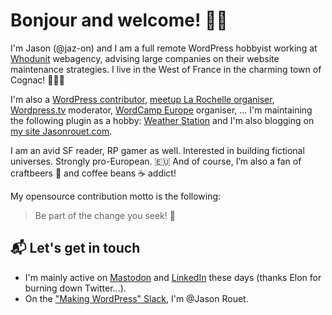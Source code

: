 # Bonjour and welcome! 👋👋

I'm Jason (@jaz-on) and I am a full remote WordPress hobbyist working at [Whodunit](https://www.whodunit.fr/) webagency, advising large companies on their website maintenance strategies. I live in the West of France in the charming town of Cognac! 🥃🇫🇷

I'm also a [WordPress contributor](https://profiles.wordpress.org/jaz_on/), [meetup La Rochelle organiser](https://www.meetup.com/fr-FR/wordpress-la-rochelle/), [Wordpress.tv](https://wordpress.tv) moderator, [WordCamp Europe](https://europe.wordcamp.org/) organiser, ...
I'm maintaining the following plugin as a hobby: [Weather Station](https://wordpress.org/plugins/live-weather-station/) and I'm also blogging on [my site Jasonrouet.com](https://jasonrouet.com/).

I am an avid SF reader, RP gamer as well. Interested in building fictional universes. Strongly pro-European. 🇪🇺 And of course, I’m also a fan of craftbeers 🍻 and coffee beans ☕️ addict!

My opensource contribution motto is the following:
> Be part of the change you seek! 🤝

## 📬 Let's get in touch
- I'm mainly active on <a rel="me" href="https://pouet.chapril.org/@jrouet">Mastodon</a> and [LinkedIn](https://www.linkedin.com/in/jasonrouet/) these days (thanks Elon for burning down Twitter...).
- On the ["Making WordPress" Slack](https://make.wordpress.org/chat/), I'm @Jason Rouet.
